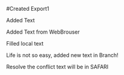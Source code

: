 #Created Export1

Added Text

Added Text from WebBrouser

Filled local text

Life is not so easy, added new text in Branch!

Resolve the conflict text will be in SAFARI
